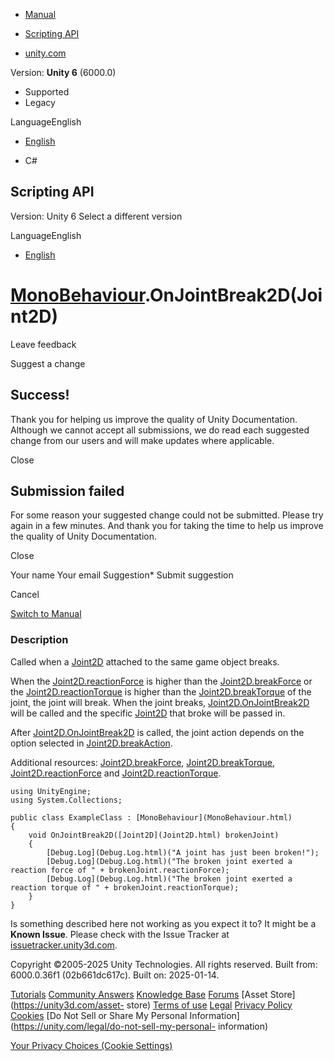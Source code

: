 [ ]()

  * [Manual](../Manual/index.html)
  * [Scripting API](../ScriptReference/index.html)

  * [unity.com](https://unity.com/)

Version: **Unity 6** (6000.0)

  * Supported
  * Legacy

LanguageEnglish

  * [English]()

  * C#

[ ](https://docs.unity3d.com)

## Scripting API

Version: Unity 6 Select a different version

LanguageEnglish

  * [English]()

#  [MonoBehaviour](MonoBehaviour.html).OnJointBreak2D(Joint2D)

Leave feedback

Suggest a change

## Success!

Thank you for helping us improve the quality of Unity Documentation. Although
we cannot accept all submissions, we do read each suggested change from our
users and will make updates where applicable.

Close

## Submission failed

For some reason your suggested change could not be submitted. Please <a>try
again</a> in a few minutes. And thank you for taking the time to help us
improve the quality of Unity Documentation.

Close

Your name Your email Suggestion* Submit suggestion

Cancel

[Switch to Manual](../Manual/class-MonoBehaviour.html "Go to MonoBehaviour
Component in the Manual")

### Description

Called when a [Joint2D](Joint2D.html) attached to the same game object breaks.

When the [Joint2D.reactionForce](Joint2D-reactionForce.html) is higher than
the [Joint2D.breakForce](Joint2D-breakForce.html) or the
[Joint2D.reactionTorque](Joint2D-reactionTorque.html) is higher than the
[Joint2D.breakTorque](Joint2D-breakTorque.html) of the joint, the joint will
break. When the joint breaks,
[Joint2D.OnJointBreak2D](Joint2D.OnJointBreak2D.html) will be called and the
specific [Joint2D](Joint2D.html) that broke will be passed in.  
  
After [Joint2D.OnJointBreak2D](Joint2D.OnJointBreak2D.html) is called, the
joint action depends on the option selected in
[Joint2D.breakAction](Joint2D-breakAction.html).  
  
Additional resources: [Joint2D.breakForce](Joint2D-breakForce.html),
[Joint2D.breakTorque](Joint2D-breakTorque.html),
[Joint2D.reactionForce](Joint2D-reactionForce.html) and
[Joint2D.reactionTorque](Joint2D-reactionTorque.html).

    
    
    using UnityEngine;
    using System.Collections;  
      
    public class ExampleClass : [MonoBehaviour](MonoBehaviour.html)
    {
        void OnJointBreak2D([Joint2D](Joint2D.html) brokenJoint)
        {
            [Debug.Log](Debug.Log.html)("A joint has just been broken!");
            [Debug.Log](Debug.Log.html)("The broken joint exerted a reaction force of " + brokenJoint.reactionForce);
            [Debug.Log](Debug.Log.html)("The broken joint exerted a reaction torque of " + brokenJoint.reactionTorque);
        }
    }
    

Is something described here not working as you expect it to? It might be a
**Known Issue**. Please check with the Issue Tracker at
[issuetracker.unity3d.com](https://issuetracker.unity3d.com).

Copyright ©2005-2025 Unity Technologies. All rights reserved. Built from:
6000.0.36f1 (02b661dc617c). Built on: 2025-01-14.

[Tutorials](https://unity3d.com/learn) [Community
Answers](https://answers.unity3d.com) [Knowledge
Base](https://support.unity3d.com/hc/en-us)
[Forums](https://forum.unity3d.com) [Asset Store](https://unity3d.com/asset-
store) [Terms of use](https://docs.unity3d.com/Manual/TermsOfUse.html)
[Legal](https://unity.com/legal) [Privacy
Policy](https://unity.com/legal/privacy-policy)
[Cookies](https://unity.com/legal/cookie-policy) [Do Not Sell or Share My
Personal Information](https://unity.com/legal/do-not-sell-my-personal-
information)

[Your Privacy Choices (Cookie Settings)](javascript:void\(0\);)

